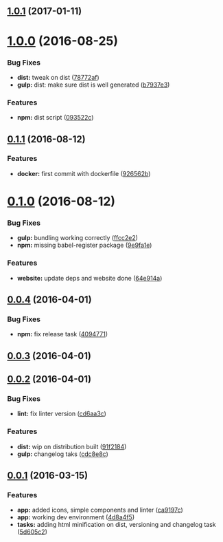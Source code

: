 <a name="1.0.1"></a>
## [1.0.1](https://github.com/hugofqueiros/gulp-es6-boilerplate/compare/v1.0.0...v1.0.1) (2017-01-11)



<a name="1.0.0"></a>
# [1.0.0](https://github.com/hugofqueiros/gulp-es6-boilerplate/compare/v0.1.1...v1.0.0) (2016-08-25)


### Bug Fixes

* **dist:** tweak on dist ([78772af](https://github.com/hugofqueiros/gulp-es6-boilerplate/commit/78772af))
* **gulp:** dist: make sure dist is well generated ([b7937e3](https://github.com/hugofqueiros/gulp-es6-boilerplate/commit/b7937e3))


### Features

* **npm:** dist script ([093522c](https://github.com/hugofqueiros/gulp-es6-boilerplate/commit/093522c))



<a name="0.1.1"></a>
## [0.1.1](https://github.com/hugofqueiros/gulp-es6-boilerplate/compare/v0.1.0...v0.1.1) (2016-08-12)


### Features

* **docker:** first commit with dockerfile ([926562b](https://github.com/hugofqueiros/gulp-es6-boilerplate/commit/926562b))



<a name="0.1.0"></a>
# [0.1.0](https://github.com/hugofqueiros/gulp-es6-boilerplate/compare/v0.0.4...v0.1.0) (2016-08-12)


### Bug Fixes

* **gulp:** bundling working correctly ([ffcc2e2](https://github.com/hugofqueiros/gulp-es6-boilerplate/commit/ffcc2e2))
* **npm:** missing babel-register package ([9e9fa1e](https://github.com/hugofqueiros/gulp-es6-boilerplate/commit/9e9fa1e))


### Features

* **website:** update deps and website done ([64e914a](https://github.com/hugofqueiros/gulp-es6-boilerplate/commit/64e914a))



<a name="0.0.4"></a>
## [0.0.4](https://github.com/hugofqueiros/gulp-es6-boilerplate/compare/v0.0.3...v0.0.4) (2016-04-01)


### Bug Fixes

* **npm:** fix release task ([4094771](https://github.com/hugofqueiros/gulp-es6-boilerplate/commit/4094771))



<a name="0.0.3"></a>
## [0.0.3](https://github.com/hugofqueiros/gulp-es6-boilerplate/compare/v0.0.2...v0.0.3) (2016-04-01)



<a name="0.0.2"></a>
## [0.0.2](https://github.com/hugofqueiros/gulp-es6-boilerplate/compare/v0.0.1...v0.0.2) (2016-04-01)


### Bug Fixes

* **lint:** fix linter version ([cd6aa3c](https://github.com/hugofqueiros/gulp-es6-boilerplate/commit/cd6aa3c))


### Features

* **dist:** wip on distribution built ([91f2184](https://github.com/hugofqueiros/gulp-es6-boilerplate/commit/91f2184))
* **gulp:** changelog taks ([cdc8e8c](https://github.com/hugofqueiros/gulp-es6-boilerplate/commit/cdc8e8c))



<a name="0.0.1"></a>
## [0.0.1](https://github.com/hugofqueiros/gulp-es6-boilerplate/compare/4d8a4f5...v0.0.1) (2016-03-15)


### Features

* **app:** added icons, simple components and linter ([ca9197c](https://github.com/hugofqueiros/gulp-es6-boilerplate/commit/ca9197c))
* **app:** working dev environment ([4d8a4f5](https://github.com/hugofqueiros/gulp-es6-boilerplate/commit/4d8a4f5))
* **tasks:** adding html minification on dist, versioning and changelog task ([5d605c2](https://github.com/hugofqueiros/gulp-es6-boilerplate/commit/5d605c2))



